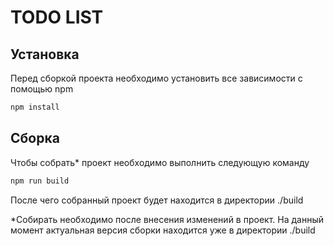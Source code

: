 # TODO LIST

## Установка

Перед сборкой проекта необходимо установить
все зависимости c помощью npm

```sh
npm install
```
## Сборка

Чтобы собрать* проект необходимо выполнить следующую команду

```sh
npm run build
```
После чего собранный проект будет находится в директории ./build

*Собирать необходимо после внесения изменений в проект. На данный момент
актуальная версия сборки находится уже в директории ./build
